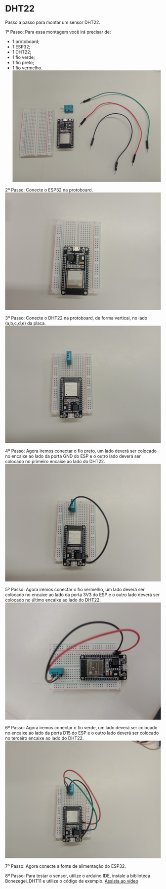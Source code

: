 # DHT22
Passo a passo para montar um sensor DHT22.


1º Passo:
Para essa montagem você irá precisar de:
- 1 protoboard;
- 1 ESP32;
- 1 DHT22;
- 1 fio verde;
- 1 fio preto;
- 1 fio vermelho.
![alt text](img/22.1.jpg)

2º Passo:
Conecte o ESP32 na protoboard.
![alt text](img/22.2.jpg)

3º Passo:
Conecte o DHT22 na protoboard, de forma vertical, no lado (a,b,c,d,e) da placa.
![alt text](img/22.3.jpg)

4º Passo:
Agora iremos conectar o fio preto, um lado deverá ser colocado no encaixe ao lado da porta GND do ESP e o outro lado deverá ser colocado no primeiro encaixe ao lado do DHT22.
![alt text](img/22.4.jpg)

5º Passo:
Agora iremos conectar o fio vermelho, um lado deverá ser colocado no encaixe ao lado da porta 3V3 do ESP e o outro lado deverá ser colocado no último encaixe ao lado do DHT22.
![alt text](img/22.5.jpg)

6º Passo:
Agora iremos conectar o fio verde, um lado deverá ser colocado no encaixe ao lado da porta D15 do ESP e o outro lado deverá ser colocado no terceiro encaixe ao lado do DHT22.
![alt text](img/22.6.jpg)

7º Passo:
Agora conecte a fonte de alimentação do ESP32.

8º Passo:
Para testar o sensor, utilize o arduino IDE, instale a biblioteca Bonezegei_DHT11 e utilize o código de exemplo.
[Assista ao vídeo](https://github.com/AnaFlaviaD/DHT22/tree/main/img/video.mp4)